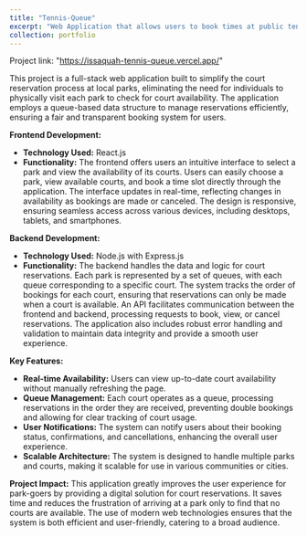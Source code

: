 ```yaml
---
title: "Tennis-Queue"
excerpt: "Web Application that allows users to book times at public tennis courts <br/><img src='/images/Tennis-Queues.png'>"
collection: portfolio
---
```


Project link: "https://issaquah-tennis-queue.vercel.app/"

This project is a full-stack web application built to simplify the court reservation process at local parks, eliminating the need for individuals to physically visit each park to check for court availability. The application employs a queue-based data structure to manage reservations efficiently, ensuring a fair and transparent booking system for users.

**Frontend Development:**
- **Technology Used:** React.js
- **Functionality:** The frontend offers users an intuitive interface to select a park and view the availability of its courts. Users can easily choose a park, view available courts, and book a time slot directly through the application. The interface updates in real-time, reflecting changes in availability as bookings are made or canceled. The design is responsive, ensuring seamless access across various devices, including desktops, tablets, and smartphones.

**Backend Development:**
- **Technology Used:** Node.js with Express.js
- **Functionality:** The backend handles the data and logic for court reservations. Each park is represented by a set of queues, with each queue corresponding to a specific court. The system tracks the order of bookings for each court, ensuring that reservations can only be made when a court is available. An API facilitates communication between the frontend and backend, processing requests to book, view, or cancel reservations. The application also includes robust error handling and validation to maintain data integrity and provide a smooth user experience.

**Key Features:**
- **Real-time Availability:** Users can view up-to-date court availability without manually refreshing the page.
- **Queue Management:** Each court operates as a queue, processing reservations in the order they are received, preventing double bookings and allowing for clear tracking of court usage.
- **User Notifications:** The system can notify users about their booking status, confirmations, and cancellations, enhancing the overall user experience.
- **Scalable Architecture:** The system is designed to handle multiple parks and courts, making it scalable for use in various communities or cities.

**Project Impact:**
This application greatly improves the user experience for park-goers by providing a digital solution for court reservations. It saves time and reduces the frustration of arriving at a park only to find that no courts are available. The use of modern web technologies ensures that the system is both efficient and user-friendly, catering to a broad audience.
